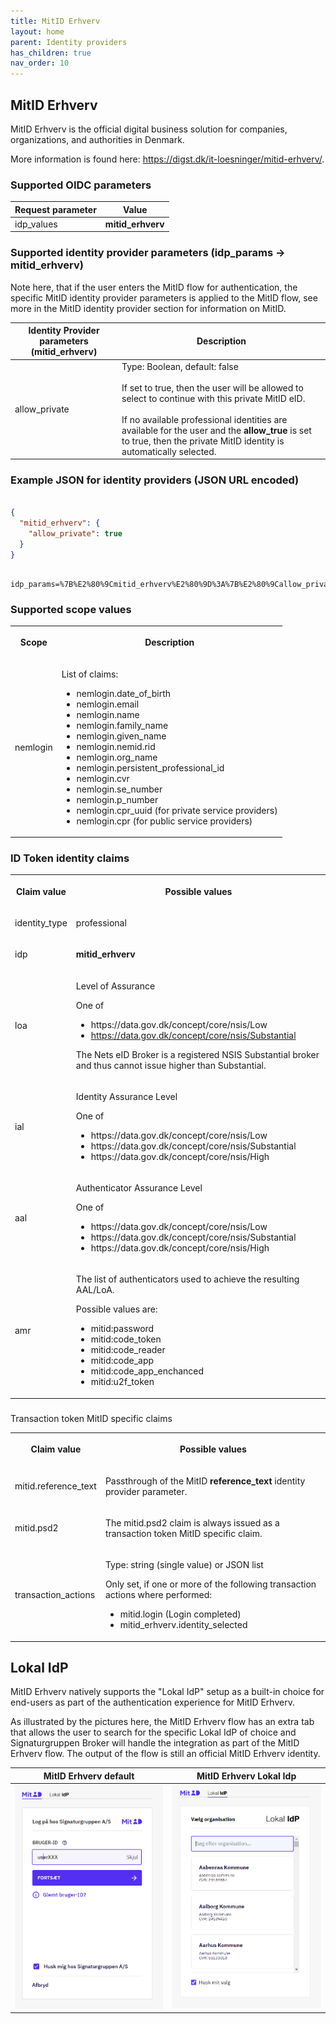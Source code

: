 ```yaml
---
title: MitID Erhverv
layout: home
parent: Identity providers
has_children: true
nav_order: 10
---
```


## MitID Erhverv

MitID Erhverv is the official digital business solution for companies, organizations, and authorities in Denmark.

More information is found here: <https://digst.dk/it-loesninger/mitid-erhverv/>.

### Supported OIDC parameters

| **Request parameter** | **Value** |
| --- | --- |
| idp_values | **mitid_erhverv** |

### Supported identity provider parameters (idp_params -> mitid_erhverv)

Note here, that if the user enters the MitID flow for authentication, the specific MitID identity provider parameters is applied to the MitID flow, see more in the MitID identity provider section for information on MitID.

| **Identity Provider parameters (mitid_erhverv)** | **Description** |
| --- | --- |
| allow_private | Type: Boolean, default: false<br><br>If set to true, then the user will be allowed to select to continue with this private MitID eID.<br><br>If no available professional identities are available for the user and the **allow_true** is set to true, then the private MitID identity is automatically selected. |

### Example JSON for identity providers (JSON URL encoded)

```json

{
  "mitid_erhverv": {
    "allow_private": true
  }
}

```

```

idp_params=%7B%E2%80%9Cmitid_erhverv%E2%80%9D%3A%7B%E2%80%9Callow_private%E2%80%9D%3Atrue%7D%7D

```

### Supported scope values

<table><tbody><tr><th><p><strong>Scope</strong></p></th><th><p><strong>Description</strong></p></th></tr><tr><td><p>nemlogin</p></td><td><p>List of claims:</p><ul><li>nemlogin.date_of_birth</li><li>nemlogin.email</li><li>nemlogin.name</li><li>nemlogin.family_name</li><li>nemlogin.given_name</li><li>nemlogin.nemid.rid</li><li>nemlogin.org_name</li><li>nemlogin.persistent_professional_id</li><li>nemlogin.cvr</li><li>nemlogin.se_number</li><li>nemlogin.p_number</li><li>nemlogin.cpr_uuid (for private service providers)</li><li>nemlogin.cpr (for public service providers)</li></ul></td></tr></tbody></table>

### ID Token identity claims

<table><tbody><tr><th><p><strong>Claim value</strong></p></th><th><p><strong>Possible values</strong></p></th></tr><tr><td><p>identity_type</p></td><td><p>professional</p></td></tr><tr><td><p>idp</p></td><td><p><strong>mitid_erhverv</strong></p></td></tr><tr><td><p>loa</p></td><td><p>Level of Assurance</p><p>One of</p><ul><li>https://data.gov.dk/concept/core/nsis/Low</li><li><a href="https://data.gov.dk/concept/core/nsis/Substantial">https://data.gov.dk/concept/core/nsis/Substantial</a></li></ul><p>The Nets eID Broker is a registered NSIS Substantial broker and thus cannot issue higher than Substantial.</p></td></tr><tr><td><p>ial</p></td><td><p>Identity Assurance Level</p><p>One of</p><ul><li>https://data.gov.dk/concept/core/nsis/Low</li><li>https://data.gov.dk/concept/core/nsis/Substantial</li><li>https://data.gov.dk/concept/core/nsis/High</li></ul></td></tr><tr><td><p>aal</p></td><td><p>Authenticator Assurance Level</p><p>One of</p><ul><li>https://data.gov.dk/concept/core/nsis/Low</li><li>https://data.gov.dk/concept/core/nsis/Substantial</li><li>https://data.gov.dk/concept/core/nsis/High</li></ul></td></tr><tr><td><p>amr</p></td><td><p>The list of authenticators used to achieve the resulting AAL/LoA.</p><p>Possible values are:</p><ul><li>mitid:password</li><li>mitid:code_token</li><li>mitid:code_reader</li><li>mitid:code_app</li><li>mitid:code_app_enchanced</li><li>mitid:u2f_token</li></ul></td></tr></tbody></table>

###

Transaction token MitID specific claims

<table><tbody><tr><th><p><strong>Claim value</strong></p></th><th><p><strong>Possible values</strong></p></th></tr><tr><td><p>mitid.reference_text</p></td><td><p>Passthrough of the MitID <strong>reference_text</strong> identity provider parameter.</p></td></tr><tr><td><p>mitid.psd2</p></td><td><p>The mitid.psd2 claim is always issued as a transaction token MitID specific claim.</p></td></tr><tr><td><p>transaction_actions</p></td><td><p>Type: string (single value) or JSON list</p><p>Only set, if one or more of the following transaction actions where performed:</p><ul><li>mitid.login (Login completed)</li><li>mitid_erhverv.identity_selected</li></ul></td></tr></tbody></table>

## Lokal IdP
MitID Erhverv natively supports the "Lokal IdP" setup as a built-in choice for end-users as part of the authentication experience for MitID Erhverv.

As illustrated by the pictures here, the MitID Erhverv flow has an extra tab that allows the user to search for the specific Lokal IdP of choice and Signaturgruppen Broker will handle the integration as part of the MitID Erhverv flow. 
The output of the flow is still an official MitID Erhverv identity.

MitID Erhverv default             |  MitID Erhverv Lokal Idp
:-------------------------:|:-------------------------:
![MitID Erhverv default](mitid_erhverv_1.PNG)  |  ![MitID Erhverv default](mitid_erhverv_2.PNG)
